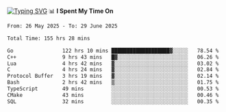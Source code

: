 <a href="https://git.io/typing-svg"><img src="https://readme-typing-svg.demolab.com?font=Fira+Code&weight=700&size=35&pause=2000&center=true&random=false&width=1000&height=250&lines=%F0%9D%98%9B%F0%9D%98%A9%F0%9D%98%A6+%F0%9D%98%AD%F0%9D%98%AA%F0%9D%98%A7%F0%9D%98%A6+%F0%9D%98%B0%F0%9D%98%A7+%F0%9D%98%B5%F0%9D%98%A9%F0%9D%98%AA%F0%9D%98%B4+%F0%9D%98%B8%F0%9D%98%B0%F0%9D%98%B3%F0%9D%98%AD%F0%9D%98%A5+%F0%9D%98%AA%F0%9D%98%B4+%F0%9D%98%B0%F0%9D%98%AF%F0%9D%98%AD%F0%9D%98%BA+%F0%9D%98%B5%F0%9D%98%A9%F0%9D%98%A6+%F0%9D%98%A6%F0%9D%98%AF%F0%9D%98%AB%F0%9D%98%B0%F0%9D%98%BA%F0%9D%98%AE%F0%9D%98%A6%F0%9D%98%AF%F0%9D%98%B5+%F0%9D%98%B0%F0%9D%98%A7+%F0%9D%98%A5%F0%9D%98%A6%F0%9D%98%A4%F0%9D%98%A6%F0%9D%98%B1%F0%9D%98%B5%F0%9D%98%AA%F0%9D%98%B0%F0%9D%98%AF" alt="Typing SVG" /></a>
📊 **I Spent My Time On** 

<!--START_SECTION:waka-->

```txt
From: 26 May 2025 - To: 29 June 2025

Total Time: 155 hrs 28 mins

Go                122 hrs 10 mins ███████████████████▓░░░░░   78.54 %
C++               9 hrs 43 mins   █▓░░░░░░░░░░░░░░░░░░░░░░░   06.26 %
Lua               4 hrs 42 mins   ▓░░░░░░░░░░░░░░░░░░░░░░░░   03.02 %
C                 4 hrs 24 mins   ▓░░░░░░░░░░░░░░░░░░░░░░░░   02.84 %
Protocol Buffer   3 hrs 19 mins   ▓░░░░░░░░░░░░░░░░░░░░░░░░   02.14 %
Bash              2 hrs 42 mins   ▒░░░░░░░░░░░░░░░░░░░░░░░░   01.75 %
TypeScript        49 mins         ░░░░░░░░░░░░░░░░░░░░░░░░░   00.53 %
CMake             43 mins         ░░░░░░░░░░░░░░░░░░░░░░░░░   00.46 %
SQL               32 mins         ░░░░░░░░░░░░░░░░░░░░░░░░░   00.35 %
```

<!--END_SECTION:waka-->
